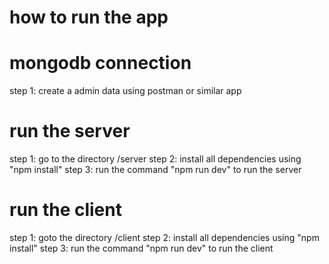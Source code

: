 # how to run the app

# mongodb connection
step 1: create a admin data using postman or similar app


# run the server
step 1: go to the directory /server
step 2: install all dependencies using "npm install"
step 3: run the command "npm run dev" to run the server 


# run the client
step 1: goto the directory /client
step 2: install all dependencies using "npm install"
step 3: run the command  "npm run dev" to run the client